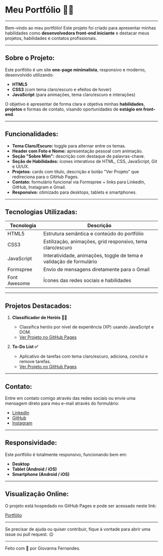 # Meu Portfólio 👩🌟

---

Bem-vindo ao meu portfólio! Este projeto foi criado para apresentar minhas habilidades como **desenvolvedora front-end iniciante** e destacar meus projetos, habilidades e contatos profissionais.

---

## Sobre o Projeto:

Este portfólio é um site **one-page minimalista**, responsivo e moderno, desenvolvido utilizando:

- **HTML5**  
- **CSS3** (com tema claro/escuro e efeitos de hover)  
- **JavaScript** (para animações, tema claro/escuro e interações)  

O objetivo é apresentar de forma clara e objetiva minhas **habilidades**, **projetos** e formas de contato, visando oportunidades de **estágio em front-end**.

---

## Funcionalidades:

- **Tema Claro/Escuro:** toggle para alternar entre os temas.  
- **Header com Foto e Nome:** apresentação pessoal com animação.  
- **Seção "Sobre Mim":** descrição com destaque de palavras-chave.  
- **Seção de Habilidades:** ícones interativos de HTML, CSS, JavaScript, Git e UI/UX.  
- **Projetos:** cards com título, descrição e botão "Ver Projeto" que redireciona para o GitHub Pages.  
- **Contato:** formulário funcional via Formspree + links para LinkedIn, GitHub, Instagram e Gmail.  
- **Responsivo:** otimizado para desktops, tablets e smartphones.

---

## Tecnologias Utilizadas:

| Tecnologia | Descrição |
|------------|-----------|
| HTML5      | Estrutura semântica e conteúdo do portfólio |
| CSS3       | Estilização, animações, grid responsivo, tema claro/escuro |
| JavaScript | Interatividade, animações, toggle de tema e validação de formulário |
| Formspree  | Envio de mensagens diretamente para o Gmail |
| Font Awesome | Ícones das redes sociais e habilidades |

---

## Projetos Destacados:

1. **Classificador de Heróis 🦸‍♂️**  
   - Classifica heróis por nível de experiência (XP) usando JavaScript e DOM.  
   - [Ver Projeto no GitHub Pages](https://gio-fernandes.github.io/classificador-nivel-heroi/)

2. **To-Do List ✅**  
   - Aplicativo de tarefas com tema claro/escuro, adiciona, conclui e remove tarefas.  
   - [Ver Projeto no GitHub Pages](https://gio-fernandes.github.io/todo-list/)

---

## Contato:

Entre em contato comigo através das redes sociais ou envie uma mensagem direto para meu e-mail através do formulário:

- [LinkedIn](https://www.linkedin.com/in/giovanna-fernandes2)  
- [GitHub](https://github.com/gio-fernandes)  
- [Instagram](https://www.instagram.com/___gio.vanna)    

---

## Responsividade:

Este portfólio é totalmente responsivo, funcionando bem em:

- **Desktop**  
- **Tablet (Android / iOS)**  
- **Smartphone (Android / iOS)**

---

## Visualização Online:

O projeto está hospedado no GitHub Pages e pode ser acessado neste link:

[Portfólio](https://gio-fernandes.github.io/portfolio/)

---

Se precisar de ajuda ou quiser contribuir, fique à vontade para abrir uma issue ou pull request. 😉

---

Feito com 💜 por Giovanna Fernandes.
